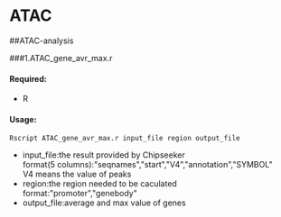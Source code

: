 # ATAC
##ATAC-analysis

###1.ATAC_gene_avr_max.r

#### Required: 
* R 

#### Usage:
```
Rscript ATAC_gene_avr_max.r input_file region output_file
```
* input_file:the result provided by Chipseeker  
 format(5 columns):"seqnames","start","V4","annotation","SYMBOL"  
 V4 means the value of peaks  
* region:the region needed to be caculated  
  format:"promoter","genebody"  
* output_file:average and max value of genes  

